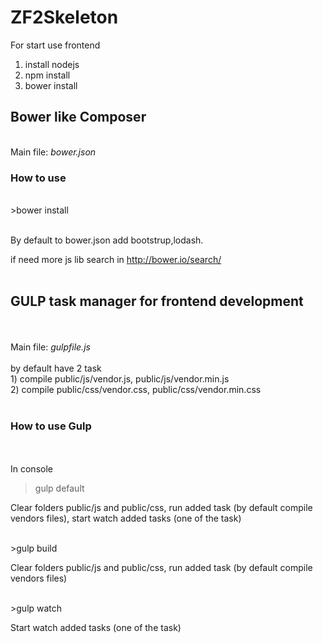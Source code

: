 ZF2Skeleton
===========
For start use frontend

1) install nodejs<br/>
2) npm install<br/>
3) bower install<br/>

<h2>Bower like Composer</h2>
<br/>
Main file: <i>bower.json</i><br/>

<h3>How to use</h3>
<br/>
>bower install <package><br/>
<br/>
<p>By default to bower.json add bootstrup,lodash.</p>

if need more js lib search in http://bower.io/search/<br/>
<br/>
<h2>GULP task manager for frontend development</h2><br/>
<br/>
Main file: <i>gulpfile.js</i><br/>
<br/>
by default have 2 task
<br/>
1) compile public/js/vendor.js, public/js/vendor.min.js<br/>
2) compile public/css/vendor.css, public/css/vendor.min.css<br/>
<br/>
<h3>How to use Gulp</h3><br/>
<br/>
In console<br/>

>gulp default<br/>

<p>Clear folders public/js and public/css, run added task (by default compile vendors files), start watch added tasks (one of the task)</p>

<br/>
>gulp build<br/>

<p>Clear folders public/js and public/css, run added task (by default compile vendors files)</p>

<br/>
>gulp watch<br/>

<p>Start watch added tasks (one of the task)</p><br/>


